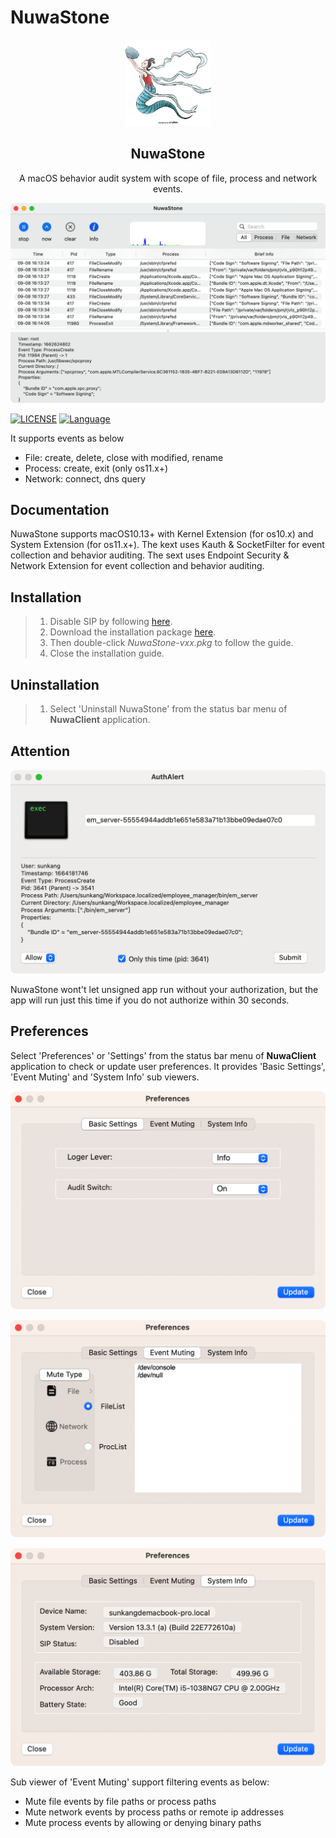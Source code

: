 # NuwaStone

<p align="center">
    <div align="center"><img src=https://raw.githubusercontent.com/ConradSun/NuwaStone/main/Docs/nuwa.png width=138  /></div>
    <h2 align="center">NuwaStone</h2>
    <div align="center">A macOS behavior audit system with scope of file, process and network events.</div>
</p>

<p align="center"><img src="https://raw.githubusercontent.com/ConradSun/NuwaStone/main/Docs/NuwaStone.png"></p>

[![LICENSE](https://img.shields.io/badge/license-GPL--3.0-green)](https://github.com/ConradSun/NuwaStone/blob/main/LICENSE) [![Language](https://img.shields.io/badge/Language-swift-red.svg)](https://www.swift.org)

It supports events as below

- File: create, delete, close with modified, rename
- Process: create, exit (only os11.x+)
- Network: connect, dns query

## Documentation

NuwaStone supports macOS10.13+ with Kernel Extension (for os10.x) and System Extension (for os11.x+).
The kext uses Kauth & SocketFilter for event collection and behavior auditing.
The sext uses Endpoint Security & Network Extension for event collection and behavior auditing.

## Installation

> 1.  Disable SIP by following [here](https://developer.apple.com/documentation/security/disabling_and_enabling_system_integrity_protection).
> 2.  Download the installation package [here](https://github.com/ConradSun/NuwaStone/releases).
> 3.  Then double-click _NuwaStone-vxx.pkg_ to follow the guide.
> 4.  Close the installation guide.

## Uninstallation

> 1.  Select 'Uninstall NuwaStone' from the status bar menu of **NuwaClient** application.

## Attention

<p align="center"><img src="https://raw.githubusercontent.com/ConradSun/NuwaStone/main/Docs/AuthAllert.png" width=512></p>

NuwaStone wont't let unsigned app run without your authorization, but the app will run just this time if you do not authorize within 30 seconds.

## Preferences

Select 'Preferences' or 'Settings' from the status bar menu of **NuwaClient** application to check or update user preferences. It provides 'Basic Settings', 'Event Muting' and 'System Info' sub viewers.

<p align="center"><img src="https://raw.githubusercontent.com/ConradSun/NuwaStone/main/Docs/Preferences-BasicSettings.png" width=512></p>
<p align="center"><img src="https://raw.githubusercontent.com/ConradSun/NuwaStone/main/Docs/Preferences-EventMuting.png" width=512></p>
<p align="center"><img src="https://raw.githubusercontent.com/ConradSun/NuwaStone/main/Docs/Preferences-SystemInfo.png" width=512></p>

Sub viewer of 'Event Muting' support filtering events as below:

- Mute file events by file paths or process paths
- Mute network events by process paths or remote ip addresses
- Mute process events by allowing or denying binary paths